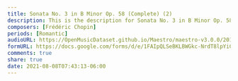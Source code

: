 ```yaml
---
title: Sonata No. 3 in B Minor Op. 58 (Complete) (2)
description: This is the description for Sonata No. 3 in B Minor Op. 58 (Complete) by Frédéric Chopin
composers: [Frédéric Chopin]
periods: [Romantic]
audioURL: https://OpenMusicDataset.github.io/Maestro/maestro-v3.0.0/2014/MIDI-UNPROCESSED_21-22_R1_2014_MID--AUDIO_22_R1_2014_wav--5.midi
formURL: https://docs.google.com/forms/d/e/1FAIpQLSeBKLBWGkc-NrdT8lpYiC1h6q3Q4NzSCJXKZEQ7XMgh6HO6gg/viewform
comments: true
share: true
date: 2021-08-08T07:43:13-06:00
---
```


